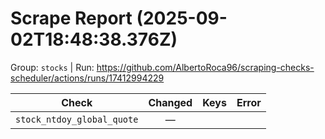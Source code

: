 # Scrape Report (2025-09-02T18:48:38.376Z)

Group: `stocks`  |  Run: https://github.com/AlbertoRoca96/scraping-checks-scheduler/actions/runs/17412994229

| Check | Changed | Keys | Error |
|---|:---:|:--|:--|
| `stock_ntdoy_global_quote` | — |  |  |
